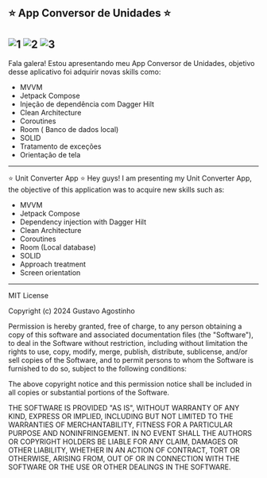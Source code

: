 ⭐ App Conversor de Unidades ⭐ 
--------------------------------------------------------------------------------------------------------------------------
![1](https://github.com/user-attachments/assets/2e260cbc-c3ac-4b83-a8b1-85a01ee94f37)
![2](https://github.com/user-attachments/assets/171b186e-0101-4aa7-9da1-3961c297d192)
![3](https://github.com/user-attachments/assets/7123bc4c-edd8-4a5f-bd20-3c8f6b702212)
--------------------------------------------------------------------------------------------------------------------------
Fala galera! Estou apresentando meu App Conversor de Unidades, objetivo desse aplicativo foi adquirir novas skills como:

- MVVM
- Jetpack Compose
- Injeção de dependência com Dagger Hilt
- Clean Architecture
- Coroutines
- Room ( Banco de dados local)
- SOLID
- Tratamento de exceções
- Orientação de tela
---------------------------------------------------------------------------------------------------------------------------
⭐ Unit Converter App ⭐ 
Hey guys! I am presenting my Unit Converter App, the objective of this application was to acquire new skills such as:

- MVVM
- Jetpack Compose
- Dependency injection with Dagger Hilt
- Clean Architecture
- Coroutines
- Room (Local database)
- SOLID
- Approach treatment
- Screen orientation
----------------------------------------------------------------------------------------------------------------------------
MIT License

Copyright (c) 2024 Gustavo Agostinho

Permission is hereby granted, free of charge, to any person obtaining a copy of this software and associated documentation files (the "Software"), to deal in the Software without restriction, including without limitation the rights to use, copy, modify, merge, publish, distribute, sublicense, and/or sell copies of the Software, and to permit persons to whom the Software is furnished to do so, subject to the following conditions:

The above copyright notice and this permission notice shall be included in all copies or substantial portions of the Software.

THE SOFTWARE IS PROVIDED "AS IS", WITHOUT WARRANTY OF ANY KIND, EXPRESS OR IMPLIED, INCLUDING BUT NOT LIMITED TO THE WARRANTIES OF MERCHANTABILITY, FITNESS FOR A PARTICULAR PURPOSE AND NONINFRINGEMENT. IN NO EVENT SHALL THE AUTHORS OR COPYRIGHT HOLDERS BE LIABLE FOR ANY CLAIM, DAMAGES OR OTHER LIABILITY, WHETHER IN AN ACTION OF CONTRACT, TORT OR OTHERWISE, ARISING FROM, OUT OF OR IN CONNECTION WITH THE SOFTWARE OR THE USE OR OTHER DEALINGS IN THE SOFTWARE.
